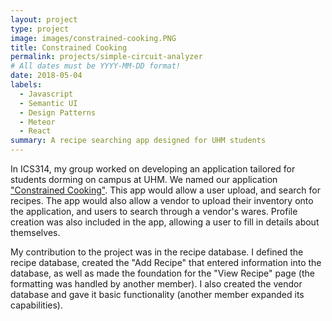 ```yaml
---
layout: project
type: project
image: images/constrained-cooking.PNG
title: Constrained Cooking
permalink: projects/simple-circuit-analyzer
# All dates must be YYYY-MM-DD format!
date: 2018-05-04
labels:
  - Javascript
  - Semantic UI
  - Design Patterns
  - Meteor
  - React
summary: A recipe searching app designed for UHM students
---
```



In ICS314, my group worked on developing an application tailored for students dorming on campus at UHM.  We named our application ["Constrained Cooking"](https://constrainedcooking.github.io/).  This app would allow a user upload, and search for recipes. The app would also allow a vendor to upload their inventory onto the application, and users to search through a vendor's wares.  Profile creation was also included in the app, allowing a user to fill in details about themselves.

My contribution to the project was in the recipe database.  I defined the recipe database, created the "Add Recipe" that entered information into the database, as well as made the foundation for the "View Recipe" page (the formatting was handled by another member).  I also created the vendor database and gave it basic functionality (another member expanded its capabilities).  

